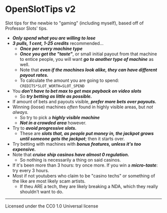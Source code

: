 # OpenSlotTips v2
Slot tips for the newbie to "gaming" (including myself), based off of Professor Slots' tips.

* ***Only spend what you are willing to lose***
* ***3 pulls, 1 cent, 1-25 credits*** recommended... 
	* ***Once per every machine type***
	* ***Once you get the "taste"***, or small initial payout from that machine to entice people, you will want ***go to another type of machine*** as well.
	* Note that ***even if the machines look alike, they can have different payout rates.***
  * To calculate the amount you are going to spend: `CREDITS*SLOT_WORTH=SLOT_SPEND`
* You ***don't have to bet max to get max payback on video slots***
	* So ***try betting as little as possible.***
* If amount of bets and payouts visible, ***prefer more bets over payouts.***
* Winning (loose) machines *often* found in highly visible areas, but *not always.*
	* So try to pick a ***highly visible machine***
	* ***Not in a crowded area*** however.
* Try to ***avoid progressive slots.***
  * These are ***slots that, as people put money in, the jackpot grows until someone gets the jackpot***; then it starts over.
* Try betting with machines with ***bonus features, unless it's too expensive.***
* Note that ***cruise ship casinos have almost 0 regulation.***
	* So nothing is necessarily a thing on said casinos.
* If it's been more than 3 hours: try once more. If you win a ***micro-taste***: try every 3 hours.
* Most if not youtubers who claim to be "casino techs" or something of the like are most likely scam artists.
	* If theu ARE a tech, they are likely breaking a NDA, which they really shouldn't want to do.

- - - -

Licensed under the CC0 1.0 Universal license
